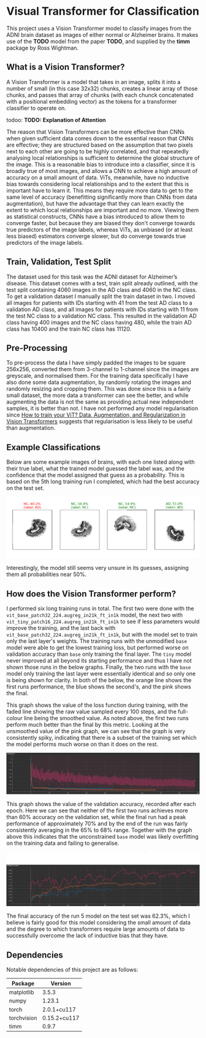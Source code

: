# Visual Transformer for Classification

This project uses a Vision Transformer model to classify images from the ADNI brain dataset as images of either normal or Alzheimer brains. It makes use of the **TODO** model from the paper **TODO**, and supplied by the **timm** package by Ross Wightman.

## What is a Vision Transformer?

A Vision Transformer is a model that takes in an image, splits it into a number of small (in this case 32x32) chunks, creates a linear array of those chunks, and passes that array of chunks (with each chunck concatenated with a positional embedding vector) as the tokens for a transformer classifier to operate on.

todoo: **TODO: Explanation of Attention**

The reason that Vision Transformers can be more effective than CNNs when given sufficient data comes down to the essential reason that CNNs are effective; they are structured based on the assumption that two pixels next to each other are going to be highly correlated, and that repeatedly analysing local relationships is sufficient to determine the global structure of the image. This is a reasonable bias to introduce into a classifier, since it is broadly true of most images, and allows a CNN to achieve a high amount of accuracy on a small amount of data. ViTs, meanwhile, have no inductive bias towards considering local relationships and to the extent that this is important have to learn it. This means they require more data to get to the same level of accuracy (benefitting significantly more than CNNs from data augmentation), but have the advantage that they can learn exactly the extent to which local relationships are important and no more. Viewing them as statistical constructs, CNNs have a bias introduced to allow them to converge faster, but because they are biased they don't converge towards true predictors of the image labels, whereas ViTs, as unbiased (or at least less biased) estimators converge slower, but do converge towards true predictors of the image labels.

## Train, Validation, Test Split

The dataset used for this task was the ADNI dataset for Alzheimer’s disease. This dataset comes with a test, train split already outlined, with the test split containing 4060 images in the AD class and 4060 in the NC class. To get a validation dataset I manually split the train dataset in two. I moved all images for patients with IDs starting with 41 from the test AD class to a validation AD class, and all images for patients with IDs starting with 11 from the test NC class to a validation NC class. This resulted in the validation AD class having 400 images and the NC class having 480, while the train AD class has 10400 and the train NC class has 11120.

## Pre-Processing

To pre-process the data I have simply padded the images to be square 256x256, converted them from 3-channel to 1-channel since the images are greyscale, and normalised them. For the training data specifically I have also done some data augmentation, by randomly rotating the images and randomly resizing and cropping them. This was done since this is a fairly small dataset, the more data a transformer can see the better, and while augmenting the data is not the same as providing actual new independent samples, it is better than not. I have not performed any model regularisation since [How to train your ViT? Data, Augmentation, and Regularization in Vision Transformers](https://browse.arxiv.org/pdf/2106.10270.pdf) suggests that regularisation is less likely to be useful than augmentation.

## Example Classifications

Below are some example images of brains, with each one listed along with their true label, what the trained model guessed the label was, and the confidence that the model assigned that guess as a probability. This is based on the 5th long training run I completed, which had the best accuracy on the test set.

![Image of Brains with Labels](./images/run_5_example_classification.png)

Interestingly, the model still seems very unsure in its guesses, assigning them all probabilities near 50%.

## How does the Vision Transformer perform?

I performed six long training runs in total. The first two were done with the `vit_base_patch32_224.augreg_in21k_ft_in1k` model, the next two with `vit_tiny_patch16_224.augreg_in21k_ft_in1k` to see if less parameters would improve the training, and the last back with `vit_base_patch32_224.augreg_in21k_ft_in1k`, but with the model set to train only the last layer's weights. The training runs with the unmodified `base` model were able to get the lowest training loss, but performed worse on validation accuracy than `base` only training the final layer. The `tiny` model never improved at all beyond its starting performance and thus I have not shown those runs in the below graphs. Finally, the two runs with the `base` model only training the last layer were essentially identical and so only one is being shown for clarity. In both of the below, the orange line shows the first runs performance, the blue shows the second's, and the pink shows the final.

This graph shows the value of the loss function during training, with the faded line showing the raw value sampled every 100 steps, and the full-colour line being the smoothed value. As noted above, the first two runs perform much better than the final by this metric. Looking at the unsmoothed value of the pink graph, we can see that the graph is very consistently spiky, indicating that there is a subset of the training set which the model performs much worse on than it does on the rest.

![Training Loss](./images/training_loss.png)

This graph shows the value of the validation accuracy, recorded after each epoch. Here we can see that neither of the first two runs achieves more than 60% accuracy on the validation set, while the final run had a peak performance of approximately 70% and by the end of the run was fairly consistently averaging in the 65% to 68% range. Together with the graph above this indicates that the unconstrained `base` model was likely overfitting on the training data and failing to generalise.

![Validation Accuracy](./images/validation_accuracy.png)

The final accuracy of the run 5 model on the test set was 62.3%, which I believe is fairly good for this model considering the small amount of data and the degree to which transformers require large amounts of data to successfully overcome the lack of inductive bias that they have.

## Dependencies

Notable dependencies of this project are as follows:

[//]: # (Check torch version on rangpur.)

|   Package   |   Version    |
| ----------- | ------------ |
| matplotlib  |    3.5.3     |
|    numpy    |    1.23.1    |
|    torch    | 2.0.1+cu117  |
| torchvision | 0.15.2+cu117 |
|    timm     |    0.9.7     |
